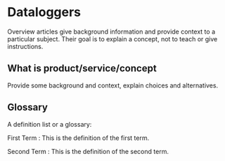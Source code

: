 # Dataloggers

Overview articles give background information and provide context to a particular subject.
Their goal is to explain a concept, not to teach or give instructions.

## What is product/service/concept

Provide some background and context, explain choices and alternatives.

## Glossary

A definition list or a glossary:

First Term
: This is the definition of the first term.

Second Term
: This is the definition of the second term.
